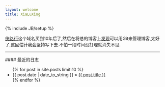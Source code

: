 ```yaml
---
layout: welcome
title: XiaLuXing
---
```

{% include JB/setup %}

[侠路行](http://xialuxing.com/)这个域名买到10年后了,然后在将总的博客上[发现](http://www.worldhello.net/2011/11/29/jekyll-based-blog-setup.html)可以用Git来管理博客,太好了,这回估计我会坚持写下去.不怕一段时间没打理就消失不见.

<hr>
####  最近的日志

<ul class="posts">
  {% for post in site.posts limit:10  %}
    <li><span>{{ post.date | date_to_string }}</span> &raquo; <a href="{{ BASE_PATH }}{{ post.url }}">{{ post.title }}</a></li>
  {% endfor %}
</ul>
